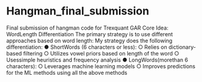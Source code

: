 # Hangman_final_submission
Final submission of hangman code for Trexquant GAR
Core Idea: WordLength Differentiation
 The primary strategy is to use different approaches based on word length:
 My strategy does the following differentiation:
 ● ShortWords (6 characters or less):
 ○ Relies on dictionary-based filtering
 ○ Utilizes vowel priors based on length of the word
 ○ Usessimple heuristics and frequency analysis
 ● LongWords(morethan 6 characters):
 ○ Leverages machine learning models
 ○ Improves predictions for the ML methods using all the above methods
 
